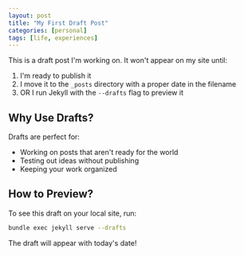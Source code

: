 ```yaml
---
layout: post
title: "My First Draft Post"
categories: [personal]
tags: [life, experiences]
---
```


This is a draft post I'm working on. It won't appear on my site until:
1. I'm ready to publish it
2. I move it to the `_posts` directory with a proper date in the filename
3. OR I run Jekyll with the `--drafts` flag to preview it

## Why Use Drafts?

Drafts are perfect for:
- Working on posts that aren't ready for the world
- Testing out ideas without publishing
- Keeping your work organized

## How to Preview?

To see this draft on your local site, run:
```bash
bundle exec jekyll serve --drafts
```

The draft will appear with today's date! 